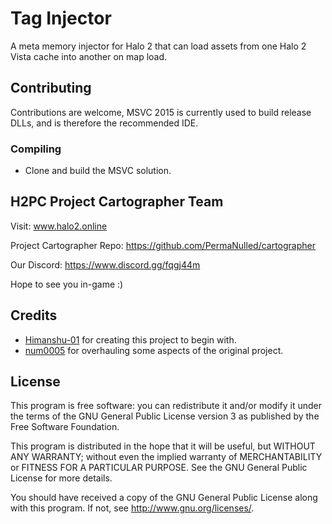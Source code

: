 # Tag Injector
A meta memory injector for Halo 2 that can load assets from one Halo 2 Vista cache into another on map load. 

## Contributing ##
Contributions are welcome, MSVC 2015 is currently used to build release DLLs, and is therefore the recommended IDE.
### Compiling ###
* Clone and build the MSVC solution.

## H2PC Project Cartographer Team ##
Visit: www.halo2.online 

Project Cartographer Repo: https://github.com/PermaNulled/cartographer

Our Discord: https://www.discord.gg/fqgj44m

Hope to see you in-game :)

## Credits ##
* [Himanshu-01](https://github.com/Himanshu-01) for creating this project to begin with.
* [num0005](https://github.com/num0005) for overhauling some aspects of the original project.

## License ##
This program is free software: you can redistribute it and/or modify
it under the terms of the GNU General Public License version 3 as published by
the Free Software Foundation.

This program is distributed in the hope that it will be useful,
but WITHOUT ANY WARRANTY; without even the implied warranty of
MERCHANTABILITY or FITNESS FOR A PARTICULAR PURPOSE.  See the
GNU General Public License for more details.

You should have received a copy of the GNU General Public License
along with this program.  If not, see http://www.gnu.org/licenses/.